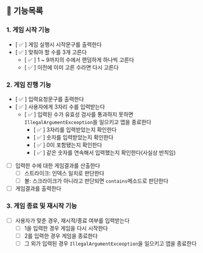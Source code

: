 ## 📃 기능목록  

### 1. 게임 시작 기능  

- [ ✅ ] 게임 실행시 시작문구를 출력한다
- [ ✅ ] 맞춰야 할 수를 3개 고른다
  - [ ✅ ] 1 ~ 9까지의 수에서 랜덤하게 하나씩 고른다
  - [ ✅ ] 이전에 이미 고른 수라면 다시 고른다  

### 2. 게임 진행 기능  

- [ ✅ ] 입력요청문구를 출력한다
- [ ✅ ] 사용자에게 3자리 수를 입력받는다
  - [ ✅ ] 입력된 수가 유효성 검사를 통과하지 못하면 `IllegalArgumentExceoption`을 일으키고 앱을 종료한다
    - [ ✅ ] 3자리를 입력받았는지 확인한다
    - [ ✅ ] 숫자를 입력받았는지 확인한다
    - [ ✅ ] 0이 포함됐는지 확인한다
    - [ ✅ ] 같은 숫자를 연속해서 입력했는지 확인한다(사실상 반칙임)
- [  ] 입력한 수에 대한 게임결과를 산출한다
  - [  ] 스트라이크: 인덱스 일치로 판단한다
  - [  ] 볼: 스크라이크가 아니라고 판단되면 `contains`메소드로 판단한다
- [  ] 게임결과를 출력한다 

### 3. 게임 종료 및 재시작 기능
- [  ] 사용자가 맞춘 경우, 재시작/종료 여부를 입력받는다
  - [  ] 1을 입력한 경우 게임을 다시 시작한다
  - [  ] 2를 입력한 경우 게임을 종료한다
  - [  ] 그 외가 입력된 경우 `IllegalArgumentExceoption`을 일으키고 앱을 종료한다
